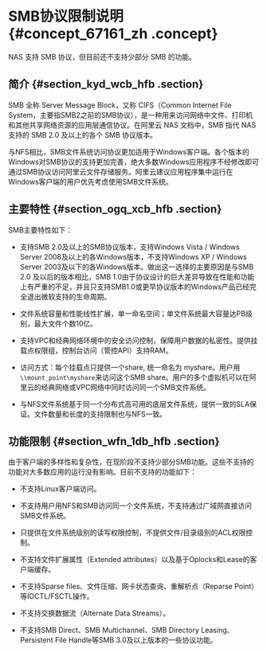 # SMB协议限制说明 {#concept_67161_zh .concept}

NAS 支持 SMB 协议，但目前还不支持少部分 SMB 的功能。

## 简介 {#section_kyd_wcb_hfb .section}

SMB 全称 Server Message Block，又称 CIFS（Common Internet File System，主要指SMB2之前的SMB协议），是一种用来访问网络中文件、打印机和其他共享网络资源的应用层通信协议。在阿里云 NAS 文档中，SMB 指代 NAS 支持的 SMB 2.0 及以上的各个 SMB 协议版本。

与NFS相比，SMB文件系统访问协议更加适用于Windows客户端。各个版本的Windows对SMB协议的支持更加完善，绝大多数Windows应用程序不经修改即可通过SMB协议访问阿里云文件存储服务。阿里云建议应用程序集中运行在Windows客户端的用户优先考虑使用SMB文件系统。

## 主要特性 {#section_ogq_xcb_hfb .section}

SMB主要特性如下：

-   支持SMB 2.0及以上的SMB协议版本，支持Windows Vista / Windows Server 2008及以上的各Windows版本，不支持Windows XP / Windows Server 2003及以下的各Windows版本。做出这一选择的主要原因是与SMB 2.0 及以后的版本相比，SMB 1.0由于协议设计的巨大差异导致在性能和功能上有严重的不足，并且只支持SMB1.0或更早协议版本的Windows产品已经完全退出微软支持的生命周期。

-   文件系统容量和性能线性扩展，单一命名空间；单文件系统最大容量达PB级别，最大文件个数10亿。

-   支持VPC和经典网络环境中的安全访问控制，保障用户数据的私密性。提供挂载点权限组，控制台访问（管控API）支持RAM。

-   访问方式：每个挂载点只提供一个share, 统一命名为 myshare。用户用`\\mount_point\myshare`来访问这个SMB share。用户的多个虚拟机可以在阿里云的经典网络或VPC网络中同时访问同一个SMB文件系统。

-   与NFS文件系统基于同一个分布式高可用的底层文件系统，提供一致的SLA保证。文件数量和长度的支持限制也与NFS一致。


## 功能限制 {#section_wfn_1db_hfb .section}

由于客户端的多样性和复杂性，在现阶段不支持少部分SMB功能。这些不支持的功能对大多数应用的运行没有影响。目前不支持的功能如下：

-   不支持Linux客户端访问。

-   不支持用户用NFS和SMB访问同一个文件系统，不支持通过广域网直接访问SMB文件系统。

-   只提供在文件系统级别的读写权限控制，不提供文件/目录级别的ACL权限控制。

-   不支持文件扩展属性（Extended attributes）以及基于Oplocks和Lease的客户端缓存。

-   不支持Sparse files、文件压缩、网卡状态查询、重解析点（Reparse Point）等IOCTL/FSCTL操作。

-   不支持交换数据流（Alternate Data Streams）。

-   不支持SMB Direct、SMB Multichannel、SMB Directory Leasing、Persistent File Handle等SMB 3.0及以上版本的一些协议功能。



